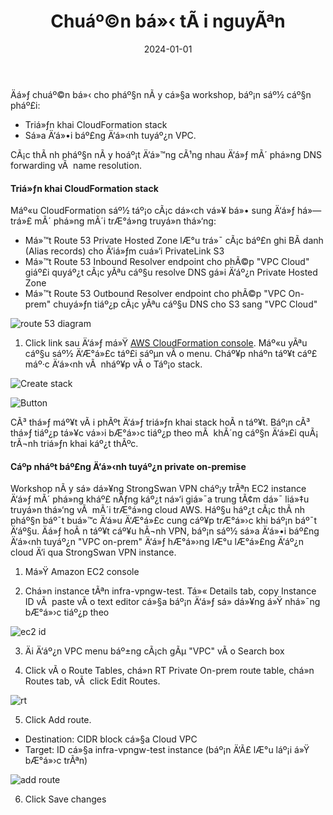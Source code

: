 ﻿---
title : "Chuáº©n bá»‹ tÃ i nguyÃªn"
date: "2024-01-01"
weight : 1
chapter : false
pre : " <b> 5.4.1 </b> "
---

Äá»ƒ chuáº©n bá»‹ cho pháº§n nÃ y cá»§a workshop, báº¡n sáº½ cáº§n pháº£i:
+ Triá»ƒn khai CloudFormation stack
+ Sá»­a Ä‘á»•i báº£ng Ä‘á»‹nh tuyáº¿n VPC.

CÃ¡c thÃ nh pháº§n nÃ y hoáº¡t Ä‘á»™ng cÃ¹ng nhau Ä‘á»ƒ mÃ´ phá»ng DNS forwarding vÃ  name resolution.

#### Triá»ƒn khai CloudFormation stack

Máº«u CloudFormation sáº½ táº¡o cÃ¡c dá»‹ch vá»¥ bá»• sung Ä‘á»ƒ há»— trá»£ mÃ´ phá»ng mÃ´i trÆ°á»ng truyá»n thá»‘ng:
+ Má»™t Route 53 Private Hosted Zone lÆ°u trá»¯ cÃ¡c báº£n ghi BÃ­ danh (Alias records) cho Ä‘iá»ƒm cuá»‘i PrivateLink S3
+ Má»™t Route 53 Inbound Resolver endpoint cho phÃ©p "VPC Cloud" giáº£i quyáº¿t cÃ¡c yÃªu cáº§u resolve DNS gá»­i Ä‘áº¿n Private Hosted Zone
+ Má»™t Route 53 Outbound Resolver endpoint cho phÃ©p "VPC On-prem" chuyá»ƒn tiáº¿p cÃ¡c yÃªu cáº§u DNS cho S3 sang "VPC Cloud"

![route 53 diagram](/images/5-Workshop/5.4-S3-onprem/route53.png)

1. Click link sau Ä‘á»ƒ má»Ÿ [AWS CloudFormation console](https://us-east-1.console.aws.amazon.com/cloudformation/home?region=us-east-1#/stacks/quickcreate?templateURL=https://s3.amazonaws.com/reinvent-endpoints-builders-session/R53CF.yaml&stackName=PLOnpremSetup). Máº«u yÃªu cáº§u sáº½ Ä‘Æ°á»£c táº£i sáºµn vÃ o menu. Cháº¥p nháº­n táº¥t cáº£ máº·c Ä‘á»‹nh vÃ  nháº¥p vÃ o Táº¡o stack.

![Create stack](/images/5-Workshop/5.4-S3-onprem/create-stack.png)

![Button](/images/5-Workshop/5.4-S3-onprem/create-stack-button.png)

CÃ³ thá»ƒ máº¥t vÃ i phÃºt Ä‘á»ƒ triá»ƒn khai stack hoÃ n táº¥t. Báº¡n cÃ³ thá»ƒ tiáº¿p tá»¥c vá»›i bÆ°á»›c tiáº¿p theo mÃ  khÃ´ng cáº§n Ä‘á»£i quÃ¡ trÃ¬nh triá»ƒn khai káº¿t thÃºc.

####  Cáº­p nháº­t báº£ng Ä‘á»‹nh tuyáº¿n private on-premise 

Workshop nÃ y sá»­ dá»¥ng StrongSwan VPN cháº¡y trÃªn EC2 instance Ä‘á»ƒ mÃ´ phá»ng kháº£ nÄƒng káº¿t ná»‘i giá»¯a trung tÃ¢m dá»¯ liá»‡u truyá»n thá»‘ng vÃ  mÃ´i trÆ°á»ng cloud AWS. Háº§u háº¿t cÃ¡c thÃ nh pháº§n báº¯t buá»™c Ä‘á»u Ä‘Æ°á»£c cung cáº¥p trÆ°á»›c khi báº¡n báº¯t Ä‘áº§u. Äá»ƒ hoÃ n táº¥t cáº¥u hÃ¬nh VPN, báº¡n sáº½ sá»­a Ä‘á»•i báº£ng Ä‘á»‹nh tuyáº¿n "VPC on-prem" Ä‘á»ƒ hÆ°á»›ng lÆ°u lÆ°á»£ng Ä‘áº¿n cloud Ä‘i qua StrongSwan VPN instance.

1. Má»Ÿ Amazon EC2 console 

2. Chá»n instance tÃªn infra-vpngw-test. Tá»« Details tab, copy Instance ID vÃ  paste vÃ o text editor cá»§a báº¡n Ä‘á»ƒ sá»­ dá»¥ng á»Ÿ nhá»¯ng bÆ°á»›c tiáº¿p theo

![ec2 id](/images/5-Workshop/5.4-S3-onprem/ec2-onprem-id.png)

3. Äi Ä‘áº¿n VPC menu báº±ng cÃ¡ch gÃµ "VPC" vÃ o Search box

4. Click vÃ o Route Tables, chá»n RT Private On-prem route table, chá»n Routes tab, vÃ  click Edit Routes.

![rt](/images/5-Workshop/5.4-S3-onprem/rt.png)

5. Click Add route.
+ Destination: CIDR block cá»§a Cloud VPC
+ Target: ID cá»§a infra-vpngw-test instance (báº¡n Ä‘Ã£ lÆ°u láº¡i á»Ÿ bÆ°á»›c trÃªn)

![add route](/images/5-Workshop/5.4-S3-onprem/add-route.png)

6. Click Save changes





